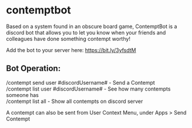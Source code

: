 # contemptbot

Based on a system found in an obscure board game, ContemptBot is a discord bot that allows you to let you know when your friends and colleagues have done something contempt worthy!

Add the bot to your server here: https://bit.ly/3yfsdtM

## Bot Operation:  
/contempt send user #discordUsername# - Send a Contempt  
/contempt list user #discordUsername# - See how many contempts someone has  
/contempt list all - Show all contempts on discord server  

A contempt can also be sent from User Context Menu, under Apps > Send Contempt
